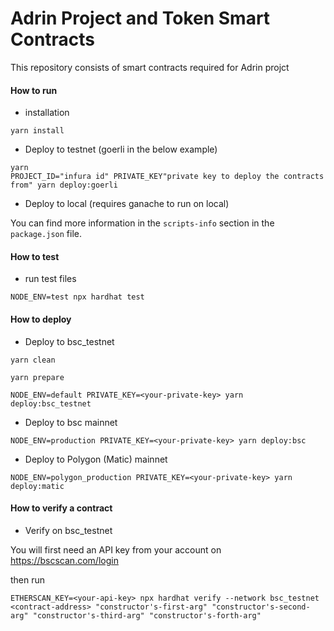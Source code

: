 
# Adrin Project and Token Smart Contracts

This repository consists of smart contracts required for Adrin projct

#### How to run
- installation 
```
yarn install
```

-   Deploy to testnet (goerli in the below example)

```
yarn
PROJECT_ID="infura id" PRIVATE_KEY"private key to deploy the contracts from" yarn deploy:goerli
```

-   Deploy to local (requires ganache to run on local)


You can find more information in the `scripts-info` section in the `package.json` file.


#### How to test
- run test files
```
NODE_ENV=test npx hardhat test
```

#### How to deploy

-   Deploy to bsc_testnet

```
yarn clean

yarn prepare

NODE_ENV=default PRIVATE_KEY=<your-private-key> yarn deploy:bsc_testnet
```

-   Deploy to bsc mainnet


```
NODE_ENV=production PRIVATE_KEY=<your-private-key> yarn deploy:bsc
```

-   Deploy to Polygon (Matic) mainnet


```
NODE_ENV=polygon_production PRIVATE_KEY=<your-private-key> yarn deploy:matic
```


#### How to verify a contract

- Verify on bsc_testnet

You will first need an API key from your account on https://bscscan.com/login

then run 

```
ETHERSCAN_KEY=<your-api-key> npx hardhat verify --network bsc_testnet <contract-address> "constructor's-first-arg" "constructor's-second-arg" "constructor's-third-arg" "constructor's-forth-arg"
```
